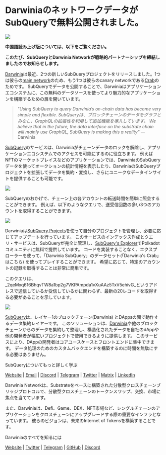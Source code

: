 # DarwiniaのネットワークデータがSubQueryで無料公開されました。

![](https://miro.medium.com/max/1400/0*7_sagAfI_wTKePuH)

**中国語読み上げ版については、以下をご覧ください。**

**このたび、SubQueryとDarwinia Networkが戦略的パートナーシップを締結しましたのでお知らせします。**

[Darwinia](https://darwinia.network/)は最近、2つの新しいSubQueryプロジェクトをリリースしました。1つは彼らの[main network](https://explorer.subquery.network/subquery/darwinia-network/darwinia)のため、もう1つは彼らのcanary networkである[Crab](https://explorer.subquery.network/subquery/darwinia-network/crab)のためです。 SubQueryでデータを公開することで、Darwiniaはアプリケーションエコシステムに、この無料のデータソースを使ってより魅力的なアプリケーションを構築するための扉を開いています。

> _"Using SubQuery to query Darwinia’s on-chain data has become very simple and flexible. SubQueryは、ブロックチェーンのデータをグラフとみなし、GraphQLの拡張性を利用して追加機能を導入しています。 We believe that in the future, the data interface on the substrate chain will mainly use GraphQL, SubQuery is making this a reality"_ — Darwinia

[SubQuery](https://subquery.network/)のサービスは、Darwiniaがチェーンデータのロックを解除し、アプリケーションエコシステムでのアクセスを可能にするのに役立ちます。 例えばNFTのマーケットプレイスなどのアプリケーションでは、DarwiniaのSubQueryデータを使ってオークションの統計情報を表示したり、DarwiniaのSubQueryプロジェクトを拡張してデータを集約・変換し、さらにユニークなデータインサイトを提供することも可能です。

![](https://miro.com/medium.com/max/1400/0*_nOcsPjhQxta_FPH)

SubQueryのおかげで、チェーン上の各アカウントの転送時間を簡単に照会することができます。 例えば、以下のようなクエリで、送受信回数の多い3つのアカウントを取得することができます。

![](https://miro.medium.com/max/1400/0*gfS6ksjUL9fR9XA7)

Darwiniaは[SubQuery Projects](https://project.subquery.network/)を使って自分のプロジェクトを管理し、必要に応じてアップデートを行っています。 このサービスのインデックス作成とクエリ・サービスは、SubQueryが完全に管理し、[SubQuery's Explorer](https://explorer.subquery.network/)でPolkadotコミュニティに無料で提供しています。 コードを実装することなく、エクスプローラーを使って、「Darwinia SubQuery」のデータセット(「Darwinia's Crab」はこちら) を使ってプレイすることができます。 希望に応じて、特定のアカウントの記録を取得することは非常に簡単です。

このクエリは、_2qeMxq616BhqvTW8a1bp2g7VKPAmpda1vXuAAz5TxV5ehivG_というアドレスで送信しているか受信しているかに関わらず、最新の20レコードを取得する必要があることを示しています。

![](https://miro.medium.com/max/1400/0*z-9giNk4RnhxliYy)

[SubQuery](https://subquery.network/)は、レイヤー1のブロックチェーン(Darwinia) とDAppsの間で動作するデータ集約レイヤーです。 このソリューションは、[Darwinia](https://darwinia.network/)や他のブロックチェーンからのデータを集約して整理し、構造化されたデータを自社のdAppや他の開発者が幅広いプロジェクトで使用できるように提供します。 このサービスにより、DAppの開発者はコアユースケースとフロントエンドに集中できます。 データ処理のためのカスタムバックエンドを構築するのに時間を無駄にする必要はありません。

SubQueryについてもっと詳しく学ぶ

[Website](https://subquery.network/) | [Email](mailto:hello@subquery.network) | [Discord](https://discord.com/invite/78zg8aBSMG) | [Telegram](https://t.me/subquerynetwork) | [Twitter](https://twitter.com/subquerynetwork) | [Matrix](https://matrix.to/#/#subquery:matrix.org) | [LinkedIn](https://www.linkedin.com/company/subquery)

Darwinia Networkは、Substrateをベースに構築された分散型クロスチェーンブリッジプロトコルで、分散型クロスチェーンのトークンスワップ、交換、市場に焦点を当てています。

また、Darwiniaは、Defi、Game、DEX、NFT市場など、シングルチェーンのアプリケーションをクロスチェーンにアップグレードする際の重要なインフラとなっています。 彼らのビジョンは、未来のInternet of Tokensを構築することです。

Darwiniaのすべてを知るには

[Website](https://darwinia.network/) | [Twitter](https://twitter.com/DarwiniaNetwork) | [Telegram](https://t.me/DarwiniaNetwork) | [GitHub](https://github.com/darwinia-network) | [Discord](https://discord.gg/KMZVeyM)

